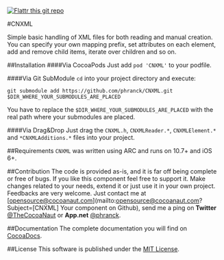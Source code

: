 [![Flattr this git repo](http://api.flattr.com/button/flattr-badge-large.png)](https://flattr.com/submit/auto?user_id=phranck&url=https://github.com/phranck/CNXML&title=CNXML&tags=github&category=software)

#CNXML

Simple basic handling of XML files for both reading and manual creation. You can specify your own mapping prefix, set attributes on each element, add and remove child items, iterate over children and so on.


##Installation
####Via CocoaPods
Just add `pod 'CNXML'` to your podfile.


####Via Git SubModule
`cd` into your project directory and execute:
```
git submodule add https://github.com/phranck/CNXML.git $DIR_WHERE_YOUR_SUBMODULES_ARE_PLACED
```

You have to replace the `$DIR_WHERE_YOUR_SUBMODULES_ARE_PLACED` with the real path where your submodules are placed.


####Via Drag&Drop
Just drag the `CNXML.h`, `CNXMLReader.*`, `CNXMLElement.*` and `*CNXMLAdditions.*` files into your project.


##Requirements
`CNXML` was written using ARC and runs on 10.7+ and iOS 6+.


##Contribution
The code is provided as-is, and it is far off being complete or free of bugs. If you like this component feel free to support it. Make changes related to your needs, extend it or just use it in your own project. Feedbacks are very welcome. Just contact me at [opensource@cocoanaut.com](mailto:opensource@cocoanaut.com?Subject=[CNXML] Your component on Github), send me a ping on **Twitter** [@TheCocoaNaut](http://twitter.com/TheCocoaNaut) or **App.net** [@phranck](https://alpha.app.net/phranck).


##Documentation
The complete documentation you will find on [CocoaDocs](http://cocoadocs.org/docsets/CNXML/).


##License
This software is published under the [MIT License](http://cocoanaut.mit-license.org).
